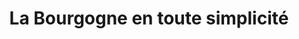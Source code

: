 ---
title: "La Bourgogne en toute simplicité"
url: /auxerre/la-bourgogne-en-toute-simplicite/
shop: Spirituosen
---